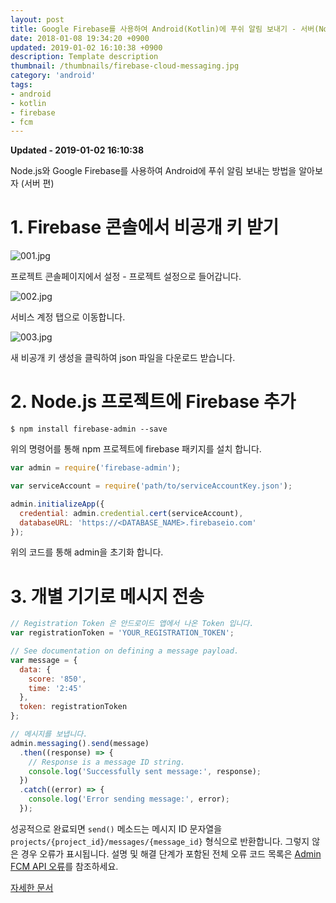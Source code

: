```yaml
---
layout: post
title: Google Firebase를 사용하여 Android(Kotlin)에 푸쉬 알림 보내기 - 서버(Node.js) 편
date: 2018-01-08 19:34:20 +0900
updated: 2019-01-02 16:10:38 +0900
description: Template description
thumbnail: /thumbnails/firebase-cloud-messaging.jpg
category: 'android'
tags:
- android
- kotlin
- firebase
- fcm
---
```


**Updated - 2019-01-02 16:10:38**

Node.js와 Google Firebase를 사용하여 Android에 푸쉬 알림 보내는 방법을 알아보자 (서버 편)

<!-- more -->

# 1\. Firebase 콘솔에서 비공개 키 받기

![001.jpg](001.jpg)

프로젝트 콘솔페이지에서 설정 - 프로젝트 설정으로 들어갑니다.

![002.jpg](002.jpg)

서비스 계정 탭으로 이동합니다.

![003.jpg](003.jpg)

새 비공개 키 생성을 클릭하여 json 파일을 다운로드 받습니다.

# 2\. Node.js 프로젝트에 Firebase 추가

```shell
$ npm install firebase-admin --save
```

위의 명령어를 통해 npm 프로젝트에 firebase 패키지를 설치 합니다.

```javascript
var admin = require('firebase-admin');

var serviceAccount = require('path/to/serviceAccountKey.json');

admin.initializeApp({
  credential: admin.credential.cert(serviceAccount),
  databaseURL: 'https://<DATABASE_NAME>.firebaseio.com'
});
```

위의 코드를 통해 admin을 초기화 합니다.

# 3\. 개별 기기로 메시지 전송

```javascript
// Registration Token 은 안드로이드 앱에서 나온 Token 입니다.
var registrationToken = 'YOUR_REGISTRATION_TOKEN';

// See documentation on defining a message payload.
var message = {
  data: {
    score: '850',
    time: '2:45'
  },
  token: registrationToken
};

// 메시지를 보냅니다.
admin.messaging().send(message)
  .then((response) => {
    // Response is a message ID string.
    console.log('Successfully sent message:', response);
  })
  .catch((error) => {
    console.log('Error sending message:', error);
  });
```

성공적으로 완료되면 `send()` 메소드는 메시지 ID 문자열을 `projects/{project_id}/messages/{message_id}` 형식으로 반환합니다.
그렇지 않은 경우 오류가 표시됩니다. 설명 및 해결 단계가 포함된 전체 오류 코드 목록은 [Admin FCM API 오류](https://firebase.google.com/docs/cloud-messaging/admin/errors)를 참조하세요.

[자세한 문서](https://firebase.google.com/docs/cloud-messaging/admin/send-messages)